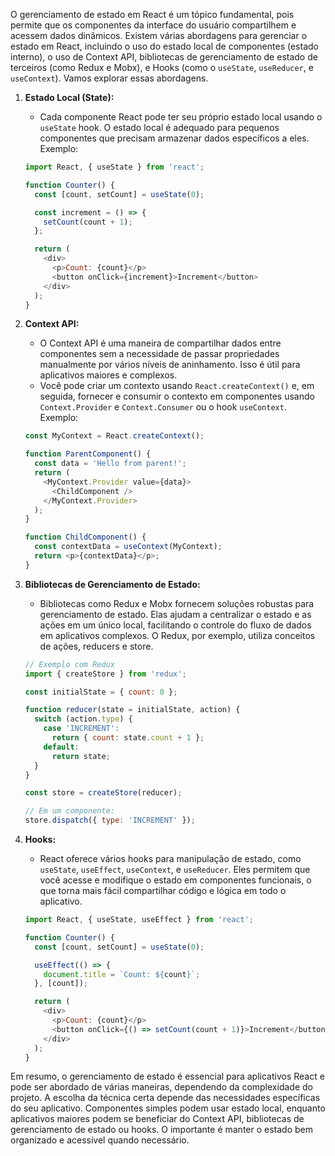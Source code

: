O gerenciamento de estado em React é um tópico fundamental, pois permite que os componentes da interface do usuário compartilhem e acessem dados dinâmicos. Existem várias abordagens para gerenciar o estado em React, incluindo o uso do estado local de componentes (estado interno), o uso de Context API, bibliotecas de gerenciamento de estado de terceiros (como Redux e Mobx), e Hooks (como o `useState`, `useReducer`, e `useContext`). Vamos explorar essas abordagens.

1. **Estado Local (State):**
   - Cada componente React pode ter seu próprio estado local usando o `useState` hook. O estado local é adequado para pequenos componentes que precisam armazenar dados específicos a eles. Exemplo:

   ```javascript
   import React, { useState } from 'react';

   function Counter() {
     const [count, setCount] = useState(0);

     const increment = () => {
       setCount(count + 1);
     };

     return (
       <div>
         <p>Count: {count}</p>
         <button onClick={increment}>Increment</button>
       </div>
     );
   }
   ```

2. **Context API:**
   - O Context API é uma maneira de compartilhar dados entre componentes sem a necessidade de passar propriedades manualmente por vários níveis de aninhamento. Isso é útil para aplicativos maiores e complexos.
   - Você pode criar um contexto usando `React.createContext()` e, em seguida, fornecer e consumir o contexto em componentes usando `Context.Provider` e `Context.Consumer` ou o hook `useContext`. Exemplo:

   ```javascript
   const MyContext = React.createContext();

   function ParentComponent() {
     const data = 'Hello from parent!';
     return (
       <MyContext.Provider value={data}>
         <ChildComponent />
       </MyContext.Provider>
     );
   }

   function ChildComponent() {
     const contextData = useContext(MyContext);
     return <p>{contextData}</p>;
   }
   ```

3. **Bibliotecas de Gerenciamento de Estado:**
   - Bibliotecas como Redux e Mobx fornecem soluções robustas para gerenciamento de estado. Elas ajudam a centralizar o estado e as ações em um único local, facilitando o controle do fluxo de dados em aplicativos complexos. O Redux, por exemplo, utiliza conceitos de ações, reducers e store.

   ```javascript
   // Exemplo com Redux
   import { createStore } from 'redux';

   const initialState = { count: 0 };

   function reducer(state = initialState, action) {
     switch (action.type) {
       case 'INCREMENT':
         return { count: state.count + 1 };
       default:
         return state;
     }
   }

   const store = createStore(reducer);

   // Em um componente:
   store.dispatch({ type: 'INCREMENT' });
   ```

4. **Hooks:**
   - React oferece vários hooks para manipulação de estado, como `useState`, `useEffect`, `useContext`, e `useReducer`. Eles permitem que você acesse e modifique o estado em componentes funcionais, o que torna mais fácil compartilhar código e lógica em todo o aplicativo.

   ```javascript
   import React, { useState, useEffect } from 'react';

   function Counter() {
     const [count, setCount] = useState(0);

     useEffect(() => {
       document.title = `Count: ${count}`;
     }, [count]);

     return (
       <div>
         <p>Count: {count}</p>
         <button onClick={() => setCount(count + 1)}>Increment</button>
       </div>
     );
   }
   ```

Em resumo, o gerenciamento de estado é essencial para aplicativos React e pode ser abordado de várias maneiras, dependendo da complexidade do projeto. A escolha da técnica certa depende das necessidades específicas do seu aplicativo. Componentes simples podem usar estado local, enquanto aplicativos maiores podem se beneficiar do Context API, bibliotecas de gerenciamento de estado ou hooks. O importante é manter o estado bem organizado e acessível quando necessário.
